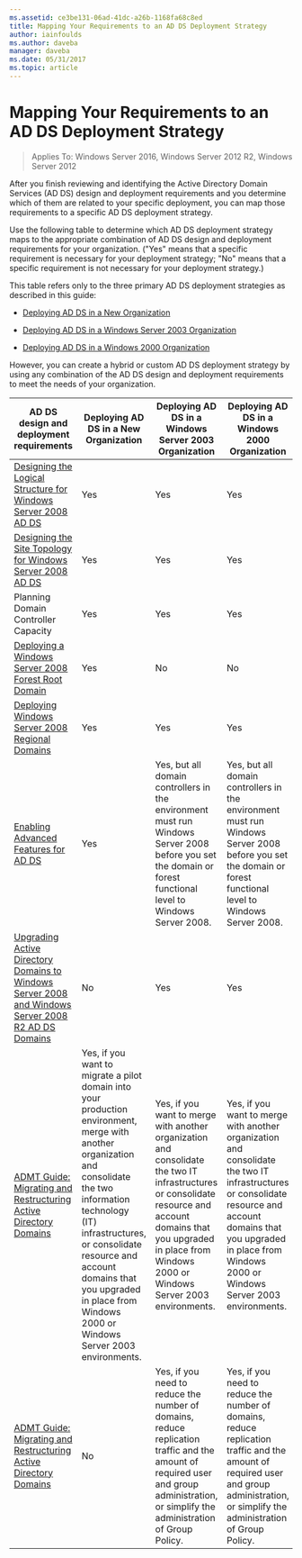 ```yaml
---
ms.assetid: ce3be131-06ad-41dc-a26b-1168fa68c8ed
title: Mapping Your Requirements to an AD DS Deployment Strategy
author: iainfoulds
ms.author: daveba
manager: daveba
ms.date: 05/31/2017
ms.topic: article
---
```


# Mapping Your Requirements to an AD DS Deployment Strategy

> Applies To: Windows Server 2016, Windows Server 2012 R2, Windows Server 2012

After you finish reviewing and identifying the Active Directory Domain Services (AD DS) design and deployment requirements and you determine which of them are related to your specific deployment, you can map those requirements to a specific AD DS deployment strategy.

Use the following table to determine which AD DS deployment strategy maps to the appropriate combination of AD DS design and deployment requirements for your organization. ("Yes" means that a specific requirement is necessary for your deployment strategy; "No" means that a specific requirement is not necessary for your deployment strategy.)

This table refers only to the three primary AD DS deployment strategies as described in this guide:

-   [Deploying AD DS in a New Organization](../../ad-ds/plan/Deploying-AD-DS-in-a-New-Organization.md)

-   [Deploying AD DS in a Windows Server 2003 Organization](../../ad-ds/plan/Deploying-AD-DS-in-a-Windows-Server-2003-Organization.md)

-   [Deploying AD DS in a Windows 2000 Organization](../../ad-ds/plan/Deploying-AD-DS-in-a-Windows-2000-Organization.md)

However, you can create a hybrid or custom AD DS deployment strategy by using any combination of the AD DS design and deployment requirements to meet the needs of your organization.

| AD DS design and deployment requirements | Deploying AD DS in a New Organization | Deploying AD DS in a Windows Server 2003 Organization | Deploying AD DS in a Windows 2000 Organization |
| ---------------------------------------- | ------------------------------------- | ----------------------------------------------------- |----------------------------------------------- |
| [Designing the Logical Structure for Windows Server 2008 AD DS](/previous-versions/windows/it-pro/windows-server-2008-r2-and-2008/cc770806(v=ws.10)) | Yes | Yes | Yes |
| [Designing the Site Topology for Windows Server 2008 AD DS](Designing-the-Site-Topology.md) | Yes | Yes | Yes |
| Planning Domain Controller Capacity | Yes | Yes | Yes |
| [Deploying a Windows Server 2008 Forest Root Domain](/previous-versions/windows/it-pro/windows-server-2008-r2-and-2008/cc731174(v=ws.10)) | Yes | No | No |
| [Deploying Windows Server 2008 Regional Domains](/previous-versions/windows/it-pro/windows-server-2008-r2-and-2008/cc755118(v=ws.10)) | Yes | Yes | Yes |
| [Enabling Advanced Features for AD DS](../../ad-ds/plan/Enabling-Advanced-Features-for-AD-DS.md) | Yes |Yes, but all domain controllers in the environment must run Windows Server 2008 before you set the domain or forest functional level to  Windows Server 2008. | Yes, but all domain controllers in the environment must run  Windows Server 2008  before you set the domain or forest functional level to Windows Server 2008. |
| [Upgrading Active Directory Domains to Windows Server 2008 and Windows Server 2008 R2 AD DS Domains](/previous-versions/windows/it-pro/windows-server-2008-r2-and-2008/cc731188(v=ws.10)) | No | Yes | Yes |
| [ADMT Guide: Migrating and Restructuring Active Directory Domains](/previous-versions/windows/it-pro/windows-server-2008-r2-and-2008/cc974332(v=ws.10)) | Yes, if you want to migrate a pilot domain into your production environment, merge with another organization and consolidate the two information technology (IT) infrastructures, or consolidate resource and account domains that you upgraded in place from Windows 2000 or Windows Server 2003 environments. | Yes, if you want to merge with another organization and consolidate the two IT infrastructures or consolidate resource and account domains that you upgraded in place from Windows 2000 or Windows Server 2003 environments. | Yes, if you want to merge with another organization and consolidate the two IT infrastructures or consolidate resource and account domains that you upgraded in place from Windows 2000 or Windows Server 2003 environments. |
| [ADMT Guide: Migrating and Restructuring Active Directory Domains](/previous-versions/windows/it-pro/windows-server-2008-r2-and-2008/cc974332(v=ws.10)) | No | Yes, if you need to reduce the number of domains, reduce replication traffic and the amount of required user and group administration, or simplify the administration of Group Policy. | Yes, if you need to reduce the number of domains, reduce replication traffic and the amount of required user and group administration, or simplify the administration of Group Policy. |

